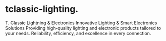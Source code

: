 # tclassic-lighting.
T. Classic Lightning &amp; Electronics Innovative Lighting &amp; Smart Electronics Solutions  Providing high-quality lighting and electronic products tailored to your needs. Reliability, efficiency, and excellence in every connection.
